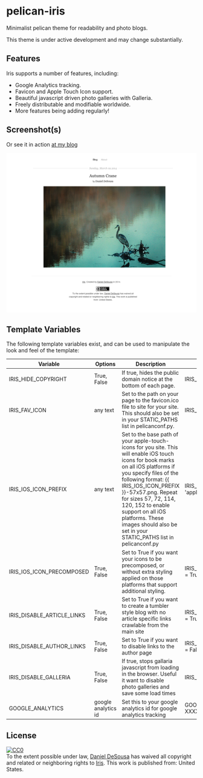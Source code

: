 pelican-iris
============

Minimalist pelican theme for readability and photo blogs.

This theme is under active development and may change substantially.

## Features

Iris supports a number of features, including:

- Google Analytics tracking.
- Favicon and Apple Touch Icon support.
- Beautiful javascript driven photo galleries with Galleria.
- Freely distributable and modifiable worldwide.
- More features being adding regularly!

## Screenshot(s)

Or see it in action [at my blog](http://dan.desousa.cc)

![](screenshot.png)

## Template Variables

The following template variables exist, and can be used to manipulate the look and feel of the template:

| Variable | Options | Description | Examples |
| -------- | ------- | ----------- | -------- |
| IRIS_HIDE_COPYRIGHT | True, False | If true, hides the public domain notice at the bottom of each page. | IRIS_HIDE_COPYRIGHT = True |
| IRIS_FAV_ICON | any text | Set to the path on your page to the favicon.ico file to site for your site. This should also be set in your STATIC_PATHS list in pelicanconf.py. | IRIS_FAV_ICON = 'favicon.ico' |
| IRIS_IOS_ICON_PREFIX | any text | Set to the base path of your apple-touch-icons for you site. This will enable iOS touch icons for book marks on all iOS platforms if you specify files of the following format: {{ IRIS_IOS_ICON_PREFIX }}-57x57.png. Repeat for sizes 57, 72, 114, 120, 152 to enable support on all iOS platforms. These images should also be set in your STATIC_PATHS list in pelicanconf.py | IRIS_IOS_ICON_PREFIX = 'apple-touch-icon' |
| IRIS_IOS_ICON_PRECOMPOSED | True, False | Set to True if you want your icons to be precomposed, or without extra styling applied on those platforms that support additional styling. | IRIS_IOS_ICON_PRECOMPOSED = True |
| IRIS_DISABLE_ARTICLE_LINKS | True, False | Set to True if you want to create a tumbler style blog with no article specific links crawlable from the main site | IRIS_DISABLE_ARTICLE_LINKS = True |
| IRIS_DISABLE_AUTHOR_LINKS | True, False | Set to True if you want to disable links to the author page | IRIS_DISABLE_AUTHOR_LINKS = False |
| IRIS_DISABLE_GALLERIA | True, False | If true, stops gallaria javascript from loading in the browser. Useful it want to disable photo galleries and save some load times | IRIS_DISABLE_GALLERIA = True |
| GOOGLE_ANALYTICS | google analytics id | Set this to your google analytics id for google analytics tracking | GOOGLE_ANALYTICS = 'UA-XXXXXXX-X' |

## License
<p xmlns:dct="http://purl.org/dc/terms/" xmlns:vcard="http://www.w3.org/2001/vcard-rdf/3.0#">
<a rel="license" href="http://creativecommons.org/publicdomain/zero/1.0/"><img src="http://i.creativecommons.org/p/zero/1.0/88x31.png" style="border-style: none;" alt="CC0" /></a>
<br />
To the extent possible under law,
<a rel="dct:publisher" href="dandesousa.com/about"><span property="dct:title">Daniel DeSousa</span></a>
has waived all copyright and related or neighboring rights to
<span property="dct:title"><a href="http://github.com/dandesousa/pelican-iris">Iris</a></span>.
This work is published from:
<span property="vcard:Country" datatype="dct:ISO3166"
    content="US" about="dandesousa.com/about">
    United States</span>.
</p>
